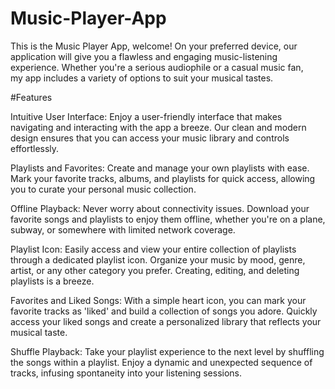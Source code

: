 # Music-Player-App

This is the Music Player App, welcome! On your preferred device, our application will give you a flawless and engaging music-listening experience. Whether you're a serious audiophile or a casual music fan, my app includes a variety of options to suit your musical tastes.

#Features

Intuitive User Interface: Enjoy a user-friendly interface that makes navigating and interacting with the app a breeze. Our clean and modern design ensures that you can access your music library and controls effortlessly.

Playlists and Favorites: Create and manage your own playlists with ease. Mark your favorite tracks, albums, and playlists for quick access, allowing you to curate your personal music collection.

Offline Playback: Never worry about connectivity issues. Download your favorite songs and playlists to enjoy them offline, whether you're on a plane, subway, or somewhere with limited network coverage.

Playlist Icon: Easily access and view your entire collection of playlists through a dedicated playlist icon. Organize your music by mood, genre, artist, or any other category you prefer. Creating, editing, and deleting playlists is a breeze.

Favorites and Liked Songs: With a simple heart icon, you can mark your favorite tracks as 'liked' and build a collection of songs you adore. Quickly access your liked songs and create a personalized library that reflects your musical taste.

Shuffle Playback: Take your playlist experience to the next level by shuffling the songs within a playlist. Enjoy a dynamic and unexpected sequence of tracks, infusing spontaneity into your listening sessions.
